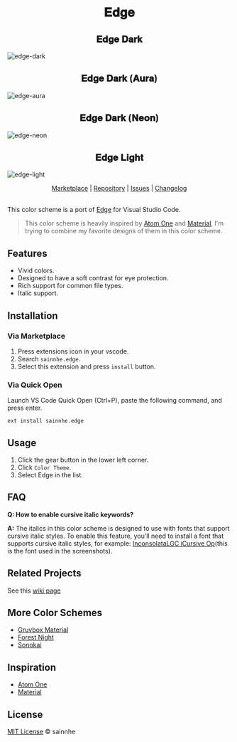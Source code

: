 <h1 align="center">
𝐄𝐝𝐠𝐞
</h1>

<h2 align="center">
𝐄𝐝𝐠𝐞 𝐃𝐚𝐫𝐤
</h2>

![edge-dark](https://user-images.githubusercontent.com/37491630/78005766-90e5f900-732b-11ea-80c9-a3906fbe8169.png)

<h2 align="center">
𝐄𝐝𝐠𝐞 𝐃𝐚𝐫𝐤 (𝐀𝐮𝐫𝐚)
</h2>

![edge-aura](https://user-images.githubusercontent.com/37491630/77987180-a85fba80-7308-11ea-9cd4-564fd17d5d71.png)

<h2 align="center">
𝐄𝐝𝐠𝐞 𝐃𝐚𝐫𝐤 (𝐍𝐞𝐨𝐧)
</h2>

![edge-neon](https://user-images.githubusercontent.com/37491630/77987185-ac8bd800-7308-11ea-88e2-434124fae30d.png)

<h2 align="center">
𝐄𝐝𝐠𝐞 𝐋𝐢𝐠𝐡𝐭
</h2>

![edge-light](https://user-images.githubusercontent.com/37491630/77987183-ab5aab00-7308-11ea-9988-2cdde13b72a8.png)

<p align="center">
  <a href="https://marketplace.visualstudio.com/items?itemName=sainnhe.edge">Marketplace</a> |
  <a href="https://github.com/sainnhe/edge-vscode">Repository</a> |
  <a href="https://github.com/sainnhe/edge-vscode/issues">Issues</a> |
  <a href="https://github.com/sainnhe/edge-vscode/blob/master/CHANGELOG.md">Changelog</a>
  <br><br>
</p>

This color scheme is a port of [Edge](https://github.com/sainnhe/edge) for Visual Studio Code. 

> This color scheme is heavily inspired by [Atom One](https://github.com/atom/atom/tree/master/packages/one-dark-syntax) and [Material](https://github.com/equinusocio/material-theme), I'm trying to combine my favorite designs of them in this color scheme.

## Features

- Vivid colors.
- Designed to have a soft contrast for eye protection.
- Rich support for common file types.
- Italic support.

## Installation

### Via Marketplace

1. Press extensions icon in your vscode.
2. Search `sainnhe.edge`.
3. Select this extension and press `install` button.

### Via Quick Open

Launch VS Code Quick Open (Ctrl+P), paste the following command, and press enter.

```
ext install sainnhe.edge
```

## Usage

1. Click the gear button in the lower left corner.
2. Click `Color Theme`.
3. Select Edge in the list.

## FAQ

**Q: How to enable cursive italic keywords?**

**A:** The italics in this color scheme is designed to use with fonts that support cursive italic styles. To enable this feature, you'll need to install a font that supports cursive italic styles, for example: [InconsolataLGC iCursive Op](https://github.com/sainnhe/icursive-nerd-font)(this is the font used in the screenshots).

## Related Projects

See this [wiki page](https://github.com/sainnhe/edge/wiki/Related-Projects)

## More Color Schemes

- [Gruvbox Material](https://marketplace.visualstudio.com/items?itemName=sainnhe.gruvbox-material)
- [Forest Night](https://marketplace.visualstudio.com/items?itemName=sainnhe.forest-night)
- [Sonokai](https://marketplace.visualstudio.com/items?itemName=sainnhe.sonokai)

## Inspiration

- [Atom One](https://github.com/atom/atom/tree/master/packages/one-dark-syntax)
- [Material](https://github.com/equinusocio/material-theme)

## License

[MIT License](https://github.com/sainnhe/edge-vscode/blob/master/LICENSE) © sainnhe
